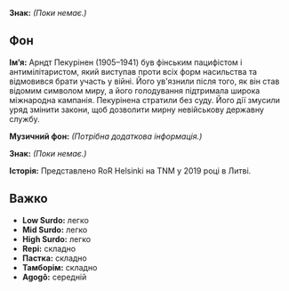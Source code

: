 **Знак:** *(Поки немає.)*

## Фон

**Ім’я:** Арндт Пекурінен (1905–1941) був фінським пацифістом і
антимілітаристом, який виступав проти всіх форм насильства та відмовився брати
участь у війні. Його ув'язнили після того, як він став відомим символом миру, а
його голодування підтримала широка міжнародна кампанія. Пекурінена стратили без
суду. Його дії змусили уряд змінити закони, щоб дозволити мирну невійськову
державну службу.

**Музичний фон:** *(Потрібна додаткова інформація.)*

**Знак:** *(Поки немає.)*

**Історія:** Представлено RoR Helsinki на TNM у 2019 році в Литві.

## Важко

* **Low Surdo:** легко
* **Mid Surdo:** легко
* **High Surdo:** легко
* **Repi:** складно
* **Пастка:** складно
* **Тамборім:** складно
* **Agogô:** середній
